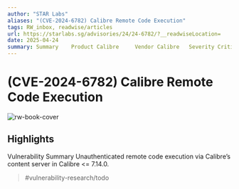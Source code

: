 ```yaml
---
author: "STAR Labs"
aliases: "(CVE-2024-6782) Calibre Remote Code Execution"
tags: RW_inbox, readwise/articles
url: https://starlabs.sg/advisories/24/24-6782/?__readwiseLocation=
date: 2025-04-24
summary: Summary    Product Calibre     Vendor Calibre   Severity Critical - Unprivileged adversaries may exploit software vulnerabilities to perform remote code execution   Affected Versions 6.9.0 ~ 7.14.0 (latest version as of writing)   Tested Versions 7.14.0   CVE Identifier CVE-2024-6782   CVE Description Improper Access Control in Calibre Content Server allows remote code execution   CWE Classification(s) CWE-863: Incorrect Authorization   CAPEC Classification(s) CAPEC-253: Remote Code Inclusion    CVSS3.
---
```

# (CVE-2024-6782) Calibre Remote Code Execution

![rw-book-cover](https://starlabs.sg/logo-white.png)

## Highlights


Vulnerability Summary
 Unauthenticated remote code execution via Calibre’s content server in Calibre <= 7.14.0. [](https://read.readwise.io/read/01j5xa20b1d8fs2tgc6nw3492n)
> #vulnerability-research/todo

